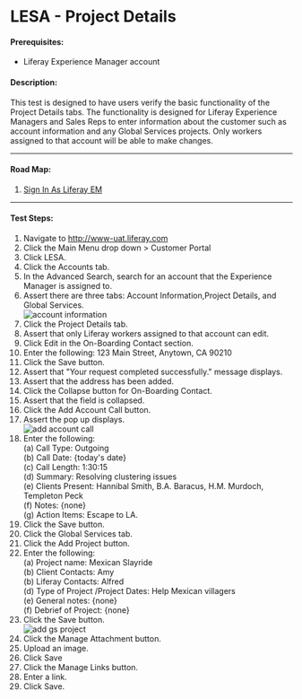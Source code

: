 LESA - Project Details
======================

#### Prerequisites: ####
* Liferay Experience Manager account


#### Description: ####
This test is designed to have users verify the basic functionality of the Project Details tabs. The functionality is designed for Liferay Experience Managers and Sales Reps to enter information about the customer such as account information and any Global Services projects. Only workers assigned to that account will be able to make changes.

****
#### Road Map: ####
1. [Sign In As Liferay EM](#SignInAsLiferayEM)


****

#### Test Steps: ####
1. <a href="#SignInAsLiferayEM" name="SignInAsLiferayEM"></a>Navigate to http://www-uat.liferay.com
1. Click the Main Menu drop down > Customer Portal
1. Click LESA.
1. Click the Accounts tab.
1. In the Advanced Search, search for an account that the Experience Manager is assigned to.
1. Assert there are three tabs: Account Information,Project Details, and Global Services.    
![account information](https://github.com/liferay/liferay-qa-ee/raw/master/LESA/baseline/support/images/customer-information01.jpg)
1. Click the Project Details tab.
1. Assert that only Liferay workers assigned to that account can edit.
1. Click Edit in the On-Boarding Contact section.
1. Enter the following: 123 Main Street, Anytown, CA 90210
1. Click the Save button.
1. Assert that "Your request completed successfully." message displays.
1. Assert that the address has been added.
1. Click the Collapse button for On-Boarding Contact.
1. Assert that the field is collapsed.
1. Click the Add Account Call button.
1. Assert the pop up displays.    
![add account call](https://github.com/liferay/liferay-qa-ee/raw/master/LESA/baseline/support/images/customer-information02.jpg)
1. Enter the following:    
	(a) Call Type: Outgoing    
	(b) Call Date: {today's date}    
	(c) Call Length: 1:30:15    
	(d) Summary: Resolving clustering issues    
	(e) Clients Present: Hannibal Smith, B.A. Baracus, H.M. Murdoch, Templeton Peck    
	(f) Notes: {none}    
	(g) Action Items: Escape to LA.
1. Click the Save button.
1. Click the Global Services tab.
1. Click the Add Project button.
1. Enter the following:    
	(a) Project name: Mexican Slayride    
	(b) Client Contacts: Amy    
	(b) Liferay Contacts: Alfred    
	(d) Type of Project /Project Dates: Help Mexican villagers    
	(e) General notes: {none}   
	(f) Debrief of Project: {none}    
1. Click the Save button.    
![add gs project](https://github.com/liferay/liferay-qa-ee/raw/master/LESA/baseline/support/images/customer-information03.jpg)
1. Click the Manage Attachment button.
1. Upload an image.
1. Click Save
1. Click the Manage Links button.
1. Enter a link.
1. Click Save.

